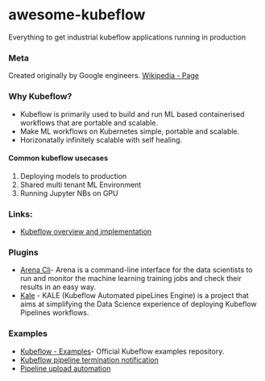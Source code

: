 # awesome-kubeflow
Everything to get industrial kubeflow applications running in production

### Meta
Created originally by Google engineers.
[Wikipedia -  Page](https://en.wikipedia.org/wiki/Kubeflow)

### Why Kubeflow?
- Kubeflow is primarily used to build and run ML based containerised workflows that are portable and scalable.
- Make ML workflows on Kubernetes simple, portable and scalable.
- Horizonatally infinitely scalable with self healing.

#### Common kubeflow usecases
1. Deploying models to production
2. Shared multi tenant ML Environment
3. Running Jupyter NBs on GPU

### Links:
- [Kubeflow overview and implementation](https://towardsdatascience.com/kubeflow-an-mlops-perspective-17d33ac57c08)

### Plugins
- [Arena Cli](https://github.com/kubeflow/arena)- Arena is a command-line interface for the data scientists to run and monitor the machine learning training jobs and check their results in an easy way.
- [Kale](https://github.com/kubeflow-kale/kale) - KALE (Kubeflow Automated pipeLines Engine) is a project that aims at simplifying the Data Science experience of deploying Kubeflow Pipelines workflows.

### Examples
- [Kubeflow - Examples](https://github.com/kubeflow/examples)- Official Kubeflow examples repository.
- [Kubeflow pipeline termination notification](https://stackoverflow.com/questions/57508382/kubeflow-pipeline-termination-notificaiton)
- [Pipeline upload automation](https://towardsdatascience.com/kubeflow-mlops-automatic-pipeline-deployment-with-ci-cd-ct-64aeec46cc33)